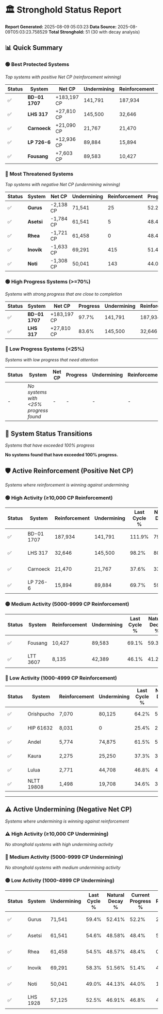 # 🏛️ Stronghold Status Report

**Report Generated:** 2025-08-09 05:03:23
**Data Source:** 2025-08-09T05:03:23.758529
**Total Stronghold:** 51 (30 with decay analysis)

## 📊 Quick Summary

### 🟢 **Best Protected Systems**
*Top systems with positive Net CP (reinforcement winning)*

| Status | System | Net CP | Undermining | Reinforcement | Progress |
|--------|--------|--------|-------------|---------------|----------|
| ✅ | **BD-01 1707** | +183,197 CP | 141,791 | 187,934 | 97.7% |
| ✅ | **LHS 317** | +27,810 CP | 145,500 | 32,646 | 83.6% |
| ✅ | **Carnoeck** | +21,090 CP | 21,767 | 21,470 | 35.4% |
| ✅ | **LP 726-6** | +12,936 CP | 89,884 | 15,894 | 60.7% |
| ✅ | **Fousang** | +7,603 CP | 89,583 | 10,427 | 60.1% |

### 🔴 **Most Threatened Systems**
*Top systems with negative Net CP (undermining winning)*

| Status | System | Net CP | Undermining | Reinforcement | Progress |
|--------|--------|--------|-------------|---------------|----------|
| ✅ | **Gurus** | -2,138 CP | 71,541 | 25 | 52.2% |
| ✅ | **Asetsi** | -1,784 CP | 61,541 | 5 | 48.4% |
| ✅ | **Rhea** | -1,721 CP | 61,458 | 0 | 48.4% |
| ✅ | **Inovik** | -1,633 CP | 69,291 | 415 | 51.4% |
| ✅ | **Noti** | -1,308 CP | 50,041 | 143 | 44.0% |

### 🟢 **High Progress Systems (>=70%)**
*Systems with strong progress that are close to completion*

| Status | System | Net CP | Progress | Undermining | Reinforcement |
|--------|--------|--------|----------|-------------|---------------|
| ✅ | **BD-01 1707** | +183,197 CP | 97.7% | 141,791 | 187,934 |
| ✅ | **LHS 317** | +27,810 CP | 83.6% | 145,500 | 32,646 |

### 🔴 **Low Progress Systems (<25%)**
*Systems with low progress that need attention*

| Status | System | Net CP | Progress | Undermining | Reinforcement |
|--------|--------|--------|----------|-------------|---------------|
| - | *No systems with <25% progress found* | - | - | - | - |
## 🔄 System Status Transitions
*Systems that have exceeded 100% progress*

**No systems found that have exceeded 100% progress.**

## 🛡️ Active Reinforcement (Positive Net CP)
*Systems where reinforcement is winning against undermining*

### 🟢 High Activity (≥10,000 CP Reinforcement)

| Status | System | Reinforcement | Undermining | Last Cycle % | Natural Decay % | Current Progress % | Current CP | Net CP | Activity |
|--------|--------|---------------|-------------|--------------|-----------------|-------------------|------------|--------|----------|
| ✅ | BD-01 1707 | 187,934 | 141,791 | 111.9% | 79.38% | 97.7% | 977,000 | +183,197 | 🟢 High Reinforcement |
| ✅ | LHS 317 | 32,646 | 145,500 | 98.2% | 80.82% | 83.6% | 836,000 | +27,810 | 🟢 High Reinforcement |
| ✅ | Carnoeck | 21,470 | 21,767 | 37.6% | 33.29% | 35.4% | 354,000 | +21,090 | 🟢 High Reinforcement |
| ✅ | LP 726-6 | 15,894 | 89,884 | 69.7% | 59.41% | 60.7% | 607,000 | +12,936 | 🟢 High Reinforcement |

### 🟡 Medium Activity (5000-9999 CP Reinforcement)

| Status | System | Reinforcement | Undermining | Last Cycle % | Natural Decay % | Current Progress % | Current CP | Net CP | Activity |
|--------|--------|---------------|-------------|--------------|-----------------|-------------------|------------|--------|----------|
| ✅ | Fousang | 10,427 | 89,583 | 69.1% | 59.34% | 60.1% | 601,000 | +7,603 | 🟡 Medium Reinforcement |
| ✅ | LTT 3607 | 8,135 | 42,389 | 46.1% | 41.20% | 41.9% | 419,000 | +6,985 | 🟡 Medium Reinforcement |

### 🔴 Low Activity (1000-4999 CP Reinforcement)

| Status | System | Reinforcement | Undermining | Last Cycle % | Natural Decay % | Current Progress % | Current CP | Net CP | Activity |
|--------|--------|---------------|-------------|--------------|-----------------|-------------------|------------|--------|----------|
| ✅ | Orishpucho | 7,070 | 80,125 | 64.2% | 55.73% | 56.2% | 562,000 | +4,656 | 🔵 Low Reinforcement |
| ✅ | HIP 61632 | 8,031 | 0 | 25.4% | 25.00% | 25.4% | 254,000 | +4,000 | 🔵 Low Reinforcement |
| ✅ | Andel | 5,774 | 74,875 | 61.5% | 53.66% | 54.0% | 540,000 | +3,403 | 🔵 Low Reinforcement |
| ✅ | Kaura | 2,275 | 25,250 | 37.3% | 34.62% | 34.8% | 348,000 | +1,758 | 🔵 Low Reinforcement |
| ✅ | Lulua | 2,771 | 44,708 | 46.8% | 42.14% | 42.3% | 423,000 | +1,646 | 🔵 Low Reinforcement |
| ✅ | NLTT 19808 | 1,498 | 19,708 | 34.6% | 32.48% | 32.6% | 326,000 | +1,153 | 🔵 Low Reinforcement |


---

## ⚠️ Active Undermining (Negative Net CP)
*Systems where undermining is winning against reinforcement*

### ⚠️ High Activity (≥10,000 CP Undermining)

*No stronghold systems with high undermining activity*

### 🔶 Medium Activity (5000-9999 CP Undermining)

*No stronghold systems with medium undermining activity*

### 🟡 Low Activity (1000-4999 CP Undermining)

| Status | System | Undermining | Last Cycle % | Natural Decay % | Current Progress % | Reinforcement | Current CP | Net CP | Activity |
|--------|--------|-------------|--------------|-----------------|-------------------|---------------|------------|--------|----------|
| ✅ | Gurus | 71,541 | 59.4% | 52.41% | 52.2% | 25 | 522,000 | -2,138 | 🟡 Low Undermining |
| ✅ | Asetsi | 61,541 | 54.6% | 48.58% | 48.4% | 5 | 484,000 | -1,784 | 🟡 Low Undermining |
| ✅ | Rhea | 61,458 | 54.5% | 48.57% | 48.4% | 0 | 484,000 | -1,721 | 🟡 Low Undermining |
| ✅ | Inovik | 69,291 | 58.3% | 51.56% | 51.4% | 415 | 514,000 | -1,633 | 🟡 Low Undermining |
| ✅ | Noti | 50,041 | 49.0% | 44.13% | 44.0% | 143 | 440,000 | -1,308 | 🟡 Low Undermining |
| ✅ | LHS 1928 | 57,125 | 52.5% | 46.91% | 46.8% | 468 | 468,000 | -1,093 | 🟡 Low Undermining |
